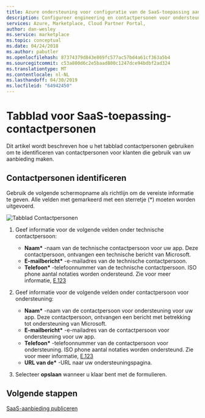 ```yaml
---
title: Azure ondersteuning voor configuratie van de SaaS-toepassing aanbieding | Azure Marketplace
description: Configureer engineering en contactpersonen voor ondersteuning voor de aanbieding van de SaaS-toepassing op Azure Marketplace.
services: Azure, Marketplace, Cloud Partner Portal,
author: dan-wesley
ms.service: marketplace
ms.topic: conceptual
ms.date: 04/24/2018
ms.author: pabutler
ms.openlocfilehash: 87374379d843e869fc577ac57bd4a61cf363a5b4
ms.sourcegitcommit: c53a800d6c2e5baad800c1247dce94bdbf2ad324
ms.translationtype: MT
ms.contentlocale: nl-NL
ms.lasthandoff: 04/30/2019
ms.locfileid: "64942450"
---
```

# <a name="saas-application-contacts-tab"></a>Tabblad voor SaaS-toepassing-contactpersonen

Dit artikel wordt beschreven hoe u het tabblad contactpersonen gebruiken om te identificeren van contactpersonen voor klanten die gebruik van uw aanbieding maken.


## <a name="identify-contacts"></a>Contactpersonen identificeren

Gebruik de volgende schermopname als richtlijn om de vereiste informatie te geven. Alle velden met gemarkeerd met een sterretje (*) moeten worden uitgevoerd.

![Tabblad Contactpersonen](./media/saas-offer-contacts.png)

1. Geef informatie voor de volgende velden onder technische contactpersoon:

   - **Naam\***  -naam van de technische contactpersoon voor uw app. Deze contactpersoon, ontvangen een technische bericht van Microsoft.
   - **E-mailbericht\***  -e-mailadres van de technische contactpersoon.
   - **Telefoon\***  -telefoonnummer van de technische contactpersoon. ISO phone aantal notaties worden ondersteund. Zie voor meer informatie, [E.123](https://en.wikipedia.org/wiki/E.123)
  
2. Geef informatie voor de volgende velden onder contactpersoon voor ondersteuning:

   - **Naam\***  -naam van de contactpersoon voor ondersteuning voor uw app. Deze contactpersoon, ontvangen een bericht met betrekking tot ondersteuning van Microsoft.
   - **E-mailbericht\***  -e-mailadres van de contactpersoon voor ondersteuning voor uw app.
   - **Telefoon\***  -telefoonnummer van de contactpersoon voor ondersteuning. ISO phone aantal notaties worden ondersteund. Zie voor meer informatie, [E.123](https://en.wikipedia.org/wiki/E.123)
   - **URL van de\***  -URL naar uw ondersteuningspagina.

3. Selecteer **opslaan** wanneer u klaar bent met de formulieren.


## <a name="next-steps"></a>Volgende stappen

[SaaS-aanbieding publiceren](./cpp-publish-offer.md)

